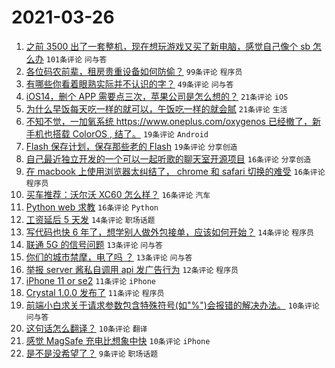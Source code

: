 # 2021-03-26

1. [之前 3500 出了一套整机，现在想玩游戏又买了新电脑，感觉自己像个 sb 怎么办](https://www.v2ex.com/t/765249) `101条评论` `问与答`
1. [各位码农前辈，租房贵重设备如何防偷？](https://www.v2ex.com/t/765254) `99条评论` `程序员`
1. [有哪些你看着眼熟实际并不认识的字？](https://www.v2ex.com/t/765262) `49条评论` `问与答`
1. [iOS14，删个 APP 需要点三次，苹果公司是怎么想的？](https://www.v2ex.com/t/765353) `21条评论` `iOS`
1. [为什么早饭每天吃一样的就可以，午饭吃一样的就会腻](https://www.v2ex.com/t/765250) `21条评论` `生活`
1. [不知不觉，一加氧系统 https://www.oneplus.com/oxygenos 已经撤了，新手机也搭载 ColorOS , 结了。](https://www.v2ex.com/t/765322) `19条评论` `Android`
1. [Flash 保存计划，保存那些老的 Flash](https://www.v2ex.com/t/765236) `19条评论` `分享创造`
1. [自己最近独立开发的一个可以一起听歌的聊天室开源项目](https://www.v2ex.com/t/765354) `16条评论` `分享创造`
1. [在 macbook 上使用浏览器太纠结了， chrome 和 safari 切换的难受](https://www.v2ex.com/t/765288) `16条评论` `程序员`
1. [买车推荐：沃尔沃 XC60 怎么样？](https://www.v2ex.com/t/765252) `16条评论` `汽车`
1. [Python web 求教](https://www.v2ex.com/t/765246) `16条评论` `Python`
1. [工资延后 5 天发](https://www.v2ex.com/t/765266) `14条评论` `职场话题`
1. [写代码也快 6 年了，想学别人做外包接单，应该如何开始？](https://www.v2ex.com/t/765251) `14条评论` `程序员`
1. [联通 5G 的信号问题](https://www.v2ex.com/t/765238) `13条评论` `问与答`
1. [你们的城市禁摩，电了吗 ？](https://www.v2ex.com/t/765253) `13条评论` `问与答`
1. [举报 server 酱私自调用 api 发广告行为](https://www.v2ex.com/t/765309) `12条评论` `程序员`
1. [iPhone 11 or se2](https://www.v2ex.com/t/765367) `11条评论` `iPhone`
1. [Crystal 1.0.0 发布了](https://www.v2ex.com/t/765241) `11条评论` `程序员`
1. [前端小白求关于请求参数包含特殊符号(如"%")会报错的解决办法。](https://www.v2ex.com/t/765336) `10条评论` `问与答`
1. [这句话怎么翻译？](https://www.v2ex.com/t/765256) `10条评论` `翻译`
1. [感觉 MagSafe 充电比想象中快](https://www.v2ex.com/t/765242) `10条评论` `iPhone`
1. [是不是没希望了？](https://www.v2ex.com/t/765364) `9条评论` `职场话题`

